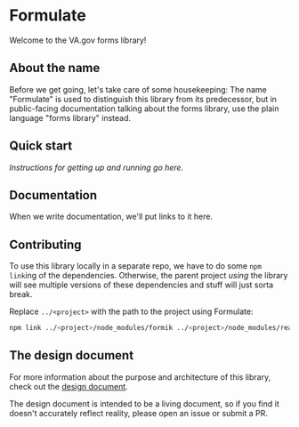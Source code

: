 # Formulate

Welcome to the VA.gov forms library!

## About the name

Before we get going, let's take care of some housekeeping: The name "Formulate"
is used to distinguish this library from its predecessor, but in public-facing
documentation talking about the forms library, use the plain language "forms
library" instead.

## Quick start

_Instructions for getting up and running go here._

## Documentation

When we write documentation, we'll put links to it here.

## Contributing

To use this library locally in a separate repo, we have to do some `npm link`ing
of the dependencies. Otherwise, the parent project _using_ the library will see
multiple versions of these dependencies and stuff will just sorta break.

Replace `../<project>` with the path to the project using Formulate:

```sh
npm link ../<project>/node_modules/formik ../<project>/node_modules/react
```

## The design document

For more information about the purpose and architecture of this library, check
out the [design document](https://github.com/department-of-veterans-affairs/va.gov-team/blob/master/platform/engineering/design-docs/2021-05-18-forms-library.md).

The design document is intended to be a living document, so if you find it
doesn't accurately reflect reality, please open an issue or submit a PR.
